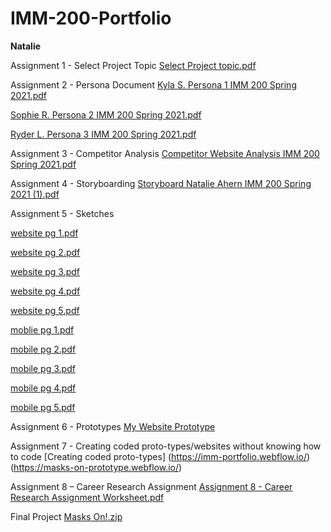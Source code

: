 
# IMM-200-Portfolio
**Natalie**



Assignment 1 - Select Project Topic
[Select Project topic.pdf](https://github.com/nmahern/IMM-200-Portfolio/files/6058973/Select.Project.topic.pdf)

Assignment 2 - Persona Document
[Kyla S. Persona 1 IMM 200 Spring 2021.pdf](https://github.com/nmahern/IMM-200-Portfolio/files/6058978/Kyla.S.Persona.1.IMM.200.Spring.2021.pdf)

[Sophie R.  Persona 2 IMM 200 Spring 2021.pdf](https://github.com/nmahern/IMM-200-Portfolio/files/6058981/Sophie.R.Persona.2.IMM.200.Spring.2021.pdf)

[Ryder L. Persona 3 IMM 200 Spring 2021.pdf](https://github.com/nmahern/IMM-200-Portfolio/files/6058982/Ryder.L.Persona.3.IMM.200.Spring.2021.pdf)

Assignment 3 - Competitor Analysis
[Competitor Website Analysis IMM 200 Spring 2021.pdf](https://github.com/nmahern/IMM-200-Portfolio/files/6058972/Competitor.Website.Analysis.IMM.200.Spring.2021.pdf)

Assignment 4 - Storyboarding
[Storyboard Natalie Ahern IMM 200 Spring 2021 (1).pdf](https://github.com/nmahern/IMM-200-Portfolio/files/6253838/Storyboard.Natalie.Ahern.IMM.200.Spring.2021.pdf)

Assignment 5 - Sketches

[website pg 1.pdf](https://github.com/nmahern/IMM-200-Portfolio/files/6253900/website.pg.1.pdf)

[website pg 2.pdf](https://github.com/nmahern/IMM-200-Portfolio/files/6253901/website.pg.2.pdf)

[website pg 3.pdf](https://github.com/nmahern/IMM-200-Portfolio/files/6253902/website.pg.3.pdf)

[website pg 4.pdf](https://github.com/nmahern/IMM-200-Portfolio/files/6253903/website.pg.4.pdf)

[website pg 5.pdf](https://github.com/nmahern/IMM-200-Portfolio/files/6253904/website.pg.5.pdf)

[moblie pg 1.pdf](https://github.com/nmahern/IMM-200-Portfolio/files/6253905/moblie.pg.1.pdf)

[mobile pg 2.pdf](https://github.com/nmahern/IMM-200-Portfolio/files/6253906/mobile.pg.2.pdf)

[mobile pg 3.pdf](https://github.com/nmahern/IMM-200-Portfolio/files/6253907/mobile.pg.3.pdf)

[mobile pg 4.pdf](https://github.com/nmahern/IMM-200-Portfolio/files/6253908/mobile.pg.4.pdf)

[mobile pg 5.pdf](https://github.com/nmahern/IMM-200-Portfolio/files/6253909/mobile.pg.5.pdf)

Assignment 6 - Prototypes
[My Website Prototype](https://marvelapp.com/prototype/6j50dec)

Assignment 7 - Creating coded proto-types/websites without knowing how to code [Creating coded proto-types]
(https://imm-portfolio.webflow.io/) 
(https://masks-on-prototype.webflow.io/)

Assignment 8 – Career Research Assignment [Assignment 8 - Career Research Assignment Worksheet.pdf](https://github.com/nmahern/IMM-200-Portfolio/files/6481738/Assignment.8.-.Career.Research.Assignment.Worksheet.pdf)

Final Project [Masks On!.zip](https://github.com/nmahern/IMM-200-Portfolio/files/6481769/Masks.On.zip)
